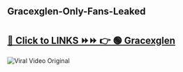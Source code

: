 
 ## Gracexglen-Only-Fans-Leaked

# <h2><a href="https://clipsfans.com/Gracexglen&ref=git">🔗 Click to LINKS ⏩⏩ 👉 🟢 Gracexglen </a></h2>

<a href="https://clipsfans.com/Gracexglen&ref=git" rel="nofollow" data-target="animated-image.originalLink"><img src="https://i.ibb.co.com/xMMVF88/686577567.gif" alt="Viral Video Original" style="max-width: 100%; display: inline-block;" data-target="animated-image.originalImage"></a>
